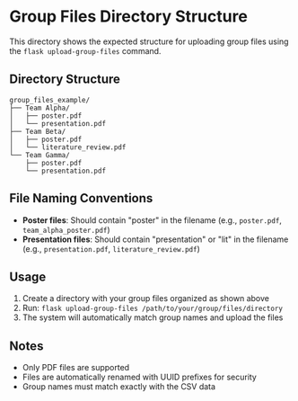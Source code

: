 # Group Files Directory Structure

This directory shows the expected structure for uploading group files using the `flask upload-group-files` command.

## Directory Structure
```
group_files_example/
├── Team Alpha/
│   ├── poster.pdf
│   └── presentation.pdf
├── Team Beta/
│   ├── poster.pdf
│   └── literature_review.pdf
└── Team Gamma/
    ├── poster.pdf
    └── presentation.pdf
```

## File Naming Conventions
- **Poster files**: Should contain "poster" in the filename (e.g., `poster.pdf`, `team_alpha_poster.pdf`)
- **Presentation files**: Should contain "presentation" or "lit" in the filename (e.g., `presentation.pdf`, `literature_review.pdf`)

## Usage
1. Create a directory with your group files organized as shown above
2. Run: `flask upload-group-files /path/to/your/group/files/directory`
3. The system will automatically match group names and upload the files

## Notes
- Only PDF files are supported
- Files are automatically renamed with UUID prefixes for security
- Group names must match exactly with the CSV data
